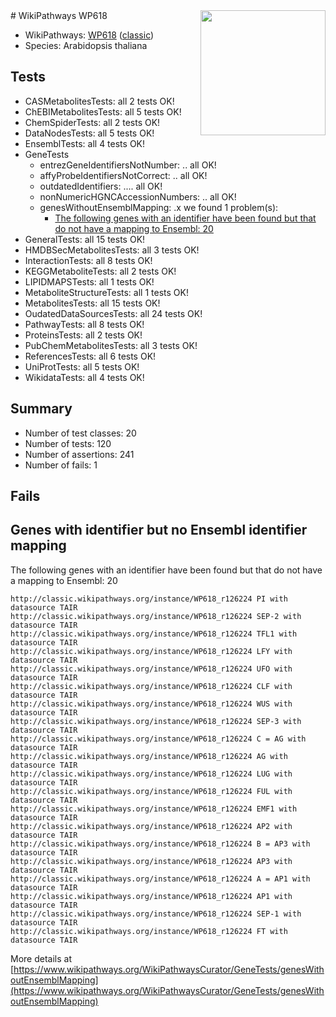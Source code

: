 <img style="float: right; width: 200px" src="https://upload.wikimedia.org/wikipedia/commons/thumb/8/83/Wplogo_with_text_500.png/640px-Wplogo_with_text_500.png" />
# WikiPathways WP618

* WikiPathways: [WP618](https://wikipathways.org/pathways/WP618) ([classic](https://classic.wikipathways.org/instance/WP618))
* Species: Arabidopsis thaliana
## Tests
* CASMetabolitesTests: all 2 tests OK!
* ChEBIMetabolitesTests: all 5 tests OK!
* ChemSpiderTests: all 2 tests OK!
* DataNodesTests: all 5 tests OK!
* EnsemblTests: all 4 tests OK!
* GeneTests
    * entrezGeneIdentifiersNotNumber: .. all OK!
    * affyProbeIdentifiersNotCorrect: .. all OK!
    * outdatedIdentifiers: .... all OK!
    * nonNumericHGNCAccessionNumbers: .. all OK!
    * genesWithoutEnsemblMapping: .x we found 1 problem(s):
        * [The following genes with an identifier have been found but that do not have a mapping to Ensembl: 20](#c4e5432c)
* GeneralTests: all 15 tests OK!
* HMDBSecMetabolitesTests: all 3 tests OK!
* InteractionTests: all 8 tests OK!
* KEGGMetaboliteTests: all 2 tests OK!
* LIPIDMAPSTests: all 1 tests OK!
* MetaboliteStructureTests: all 1 tests OK!
* MetabolitesTests: all 15 tests OK!
* OudatedDataSourcesTests: all 24 tests OK!
* PathwayTests: all 8 tests OK!
* ProteinsTests: all 2 tests OK!
* PubChemMetabolitesTests: all 3 tests OK!
* ReferencesTests: all 6 tests OK!
* UniProtTests: all 5 tests OK!
* WikidataTests: all 4 tests OK!


## Summary

* Number of test classes: 20
* Number of tests: 120
* Number of assertions: 241
* Number of fails: 1

## Fails

<a name="c4e5432c" />

## Genes with identifier but no Ensembl identifier mapping

The following genes with an identifier have been found but that do not have a mapping to Ensembl: 20
```
http://classic.wikipathways.org/instance/WP618_r126224 PI with datasource TAIR
http://classic.wikipathways.org/instance/WP618_r126224 SEP-2 with datasource TAIR
http://classic.wikipathways.org/instance/WP618_r126224 TFL1 with datasource TAIR
http://classic.wikipathways.org/instance/WP618_r126224 LFY with datasource TAIR
http://classic.wikipathways.org/instance/WP618_r126224 UFO with datasource TAIR
http://classic.wikipathways.org/instance/WP618_r126224 CLF with datasource TAIR
http://classic.wikipathways.org/instance/WP618_r126224 WUS with datasource TAIR
http://classic.wikipathways.org/instance/WP618_r126224 SEP-3 with datasource TAIR
http://classic.wikipathways.org/instance/WP618_r126224 C = AG with datasource TAIR
http://classic.wikipathways.org/instance/WP618_r126224 AG with datasource TAIR
http://classic.wikipathways.org/instance/WP618_r126224 LUG with datasource TAIR
http://classic.wikipathways.org/instance/WP618_r126224 FUL with datasource TAIR
http://classic.wikipathways.org/instance/WP618_r126224 EMF1 with datasource TAIR
http://classic.wikipathways.org/instance/WP618_r126224 AP2 with datasource TAIR
http://classic.wikipathways.org/instance/WP618_r126224 B = AP3 with datasource TAIR
http://classic.wikipathways.org/instance/WP618_r126224 AP3 with datasource TAIR
http://classic.wikipathways.org/instance/WP618_r126224 A = AP1 with datasource TAIR
http://classic.wikipathways.org/instance/WP618_r126224 AP1 with datasource TAIR
http://classic.wikipathways.org/instance/WP618_r126224 SEP-1 with datasource TAIR
http://classic.wikipathways.org/instance/WP618_r126224 FT with datasource TAIR
```

More details at [https://www.wikipathways.org/WikiPathwaysCurator/GeneTests/genesWithoutEnsemblMapping](https://www.wikipathways.org/WikiPathwaysCurator/GeneTests/genesWithoutEnsemblMapping)

